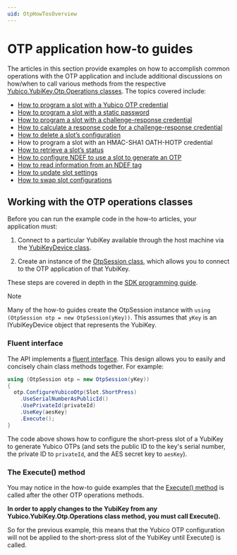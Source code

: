 ```yaml
---
uid: OtpHowTosOverview
---
```


<!-- Copyright 2022 Yubico AB

Licensed under the Apache License, Version 2.0 (the "License");
you may not use this file except in compliance with the License.
You may obtain a copy of the License at

    http://www.apache.org/licenses/LICENSE-2.0

Unless required by applicable law or agreed to in writing, software
distributed under the License is distributed on an "AS IS" BASIS,
WITHOUT WARRANTIES OR CONDITIONS OF ANY KIND, either express or implied.
See the License for the specific language governing permissions and
limitations under the License. -->

# OTP application how-to guides

The articles in this section provide examples on how to accomplish common operations with the OTP application and include additional discussions on how/when to call various methods from the respective [Yubico.YubiKey.Otp.Operations classes](xref:Yubico.YubiKey.Otp.Operations). The topics covered include:

- [How to program a slot with a Yubico OTP credential](xref:OtpProgramYubicoOTP)
- [How to program a slot with a static password](xref:OtpProgramStaticPassword)
- [How to program a slot with a challenge-response credential](xref:OtpProgramChallengeResponse)
- [How to calculate a response code for a challenge-response credential](xref:OtpCalcChallengeResponseCode)
- [How to delete a slot’s configuration](xref:OtpDeleteSlotConfig)
- How to program a slot with an HMAC-SHA1 OATH-HOTP credential
- [How to retrieve a slot’s status](xref:OtpRetrieveSlotStatus)
- [How to configure NDEF to use a slot to generate an OTP](xref:OtpConfigureNDEF)
- [How to read information from an NDEF tag](xref:OtpReadNDEF)
- [How to update slot settings](xref:OtpUpdateSlot)
- [How to swap slot configurations](xref:OtpSwapSlot)

## Working with the OTP operations classes

Before you can run the example code in the how-to articles, your application must:

1. Connect to a particular YubiKey available through the host machine via the [YubiKeyDevice class](xref:Yubico.YubiKey.YubiKeyDevice).

2. Create an instance of the [OtpSession class](xref:Yubico.YubiKey.Otp.OtpSession), which allows you to connect to the OTP application of that YubiKey.

These steps are covered in depth in the [SDK programming guide](xref:UsersManualMakingAConnection).

> [!NOTE]
> Many of the how-to guides create the OtpSession instance with `using (OtpSession otp = new OtpSession(yKey))`. This assumes that `yKey` is an IYubiKeyDevice object that represents the YubiKey.

### Fluent interface

The API implements a [fluent interface](https://en.wikipedia.org/wiki/Fluent_interface). This design allows you to easily and concisely chain class methods together. For example:

```C#
using (OtpSession otp = new OtpSession(yKey))
{
  otp.ConfigureYubicoOtp(Slot.ShortPress)
    .UseSerialNumberAsPublicId()
    .UsePrivateId(privateId)
    .UseKey(aesKey)
    .Execute();
}
```

The code above shows how to configure the short-press slot of a YubiKey to generate Yubico OTPs (and sets the public ID to the key's serial number, the private ID to `privateId`, and the AES secret key to `aesKey`).

### The Execute() method

You may notice in the how-to guide examples that the [Execute() method](xref:Yubico.YubiKey.Otp.Operations.OperationBase%601.Execute) is called after the other OTP operations methods.

**In order to apply changes to the YubiKey from any Yubico.YubiKey.Otp.Operations class method, you must call Execute().**

So for the previous example, this means that the Yubico OTP configuration will not be applied to the short-press slot of the YubiKey until Execute() is called.
